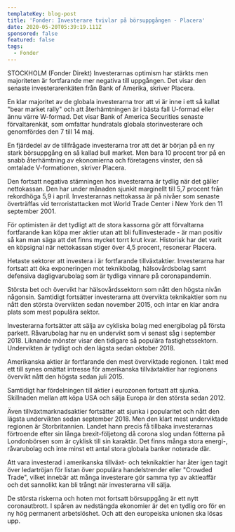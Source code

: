 ```yaml
---
templateKey: blog-post
title: 'Fonder: Investerare tvivlar på börsuppgången - Placera'
date: 2020-05-20T05:39:19.111Z
sponsored: false
featured: false
tags:
  - Fonder
---
```

STOCKHOLM (Fonder Direkt) Investerarnas optimism har stärkts men majoriteten är fortfarande mer negativa till uppgången. Det visar den senaste investerarenkäten från Bank of Amerika, skriver Placera.

En klar majoritet av de globala investerarna tror att vi är inne i ett så kallat "bear market rally" och att återhämtningen är i bästa fall U-formad eller ännu värre W-formad. Det visar Bank of America Securities senaste förvaltarenkät, som omfattar hundratals globala storinvesterare och genomfördes den 7 till 14 maj.

En fjärdedel av de tillfrågade investerarna tror att det är början på en ny stark börsuppgång en så kallad bull market. Men bara 10 procent tror på en snabb återhämtning av ekonomierna och företagens vinster, den så omtalade V-formationen, skriver Placera.

Den fortsatt negativa stämningen hos investerarna är tydlig när det gäller nettokassan. Den har under månaden sjunkit marginellt till 5,7 procent från rekordhöga 5,9 i april. Investerarnas nettokassa är på nivåer som senaste överträffas vid terroristattacken mot World Trade Center i New York den 11 september 2001.

För optimisten är det tydligt att de stora kassorna gör att förvaltarna fortfarande kan köpa mer aktier utan att bli fullinvesterade - är man positiv så kan man säga att det finns mycket torrt krut kvar. Historisk har det varit en köpsignal när nettokassan stiger över 4,5 procent, resonerar Placera.

Hetaste sektorer att investera i är fortfarande tillväxtaktier. Investerarna har fortsatt att öka exponeringen mot teknikbolag, hälsovårdsbolag samt defensiva dagligvarubolag som är tydliga vinnare på coronapandemin.

Största bet och övervikt har hälsovårdssektorn som nått den högsta nivån någonsin. Samtidigt fortsätter investerarna att övervikta teknikaktier som nu nått den största övervikten sedan november 2015, och intar en klar andra plats som mest populära sektor.

Investerarna fortsätter att sälja av cykliska bolag med energibolag på första parkett. Råvarubolag har nu en undervikt som vi senast såg i september 2018. Liknande mönster visar den tidigare så populära fastighetssektorn. Undervikten är tydligt och den lägsta sedan oktober 2018.

Amerikanska aktier är fortfarande den mest överviktade regionen. I takt med ett till synes omättat intresse för amerikanska tillväxtaktier har regionens övervikt nått den högsta sedan juli 2015.

Samtidigt har fördelningen till aktier i eurozonen fortsatt att sjunka. Skillnaden mellan att köpa USA och sälja Europa är den största sedan 2012.

Även tillväxtmarknadsaktier fortsätter att sjunka i popularitet och nått den lägsta undervikten sedan september 2018. Men den klart mest underviktade regionen är Storbritannien. Landet hann precis få tillbaka investerarnas förtroende efter sin långa brexit-följetong då corona slog undan fötterna på Londonbörsen som är cyklisk till sin karaktär. Det finns många stora energi-, råvarubolag och inte minst ett antal stora globala banker noterade där.

Att vara investerad i amerikanska tillväxt- och teknikaktier har åter igen tagit över ledartröjan för listan över populära handelstrender eller "Crowded Trade", vilket innebär att många investerare gör samma typ av aktieaffär och det sannolikt kan bli trångt när investerarna vill sälja.

De största riskerna och hoten mot fortsatt börsuppgång är ett nytt coronautbrott. I spåren av nedstängda ekonomier är det en tydlig oro för en ny hög permanent arbetslöshet. Och att den europeiska unionen ska lösas upp.